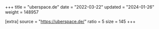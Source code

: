 +++
title = "uberspace.de"
date = "2022-03-22"
updated = "2024-01-26"
weight = 148957

[extra]
source = "https://uberspace.de/"
ratio = 5
size = 145
+++

